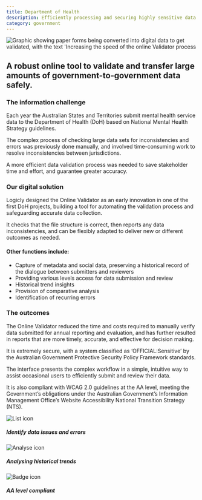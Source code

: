 ```yaml
---
title: Department of Health
description: Efficiently processing and securing highly sensitive data
category: government
---
```

<div class="grid grid-cols-12 gap-0 lg:gap-8">

<div class="col-span-12 project-images">
    <img src="/Projects/Images/8_Department_of_health/Department-of-health-increasing-the-spread-of-the-online-vlidator-process.jpg" alt="Graphic showing paper forms being converted into digital data to get validated, with the text 'Increasing the speed of the online Validator process" />
</div>


<div class="col-span-12 lg:col-span-9 project-text lg:order-last">
<div>

## A robust online tool to validate and transfer large amounts of government-to-government data safely.

### The information challenge
Each year the Australian States and Territories submit mental health service data to the Department of Health (DoH) based on National Mental Health Strategy guidelines.

The complex process of checking large data sets for inconsistencies and errors was previously done manually, and involved time-consuming work to resolve inconsistencies between jurisdictions.

A more efficient data validation process was needed to save stakeholder time and effort, and guarantee greater accuracy.

### Our digital solution
Logicly designed the Online Validator as an early innovation in one of the first DoH projects, building a tool for automating the validation process and safeguarding accurate data collection.

It checks that the file structure is correct, then reports any data inconsistencies, and can be flexibly adapted to deliver new or different outcomes as needed.

#### Other functions include:
<div class="project-text-list">
  <ul>
    <li>Capture of metadata and social data, preserving a historical record of the dialogue between submitters and reviewers</li>
    <li>Providing various levels access for data submission and review</li>
    <li>Historical trend insights</li>
    <li>Provision of comparative analysis</li>
    <li>Identification of recurring errors</li>
  </ul>
</div>


### The outcomes
The Online Validator reduced the time and costs required to manually verify data submitted for annual reporting and evaluation, and has further resulted in reports that are more timely, accurate, and effective for decision making.

It is extremely secure, with a system classified as ‘OFFICIAL:Sensitive’ by the Australian Government Protective Security Policy Framework standards.
  
The interface presents the complex workflow in a simple, intuitive way to assist occasional users to efficiently submit and review their data.

It is also compliant with WCAG 2.0 guidelines at the AA level, meeting the Government’s obligations under the Australian Government’s Information Management Office’s Website Accessibility National Transition Strategy (NTS).

</div>
</div>


<div class="col-span-12 lg:col-span-3 icons-sidebar">
<div>
<img src="/Projects/Icons/8_Department_of_health/Identify_data_issues_and_errors.svg" alt="List icon" />

##### Identify data issues and errors
</div>

<div>
<img src="/Projects/Icons/8_Department_of_health/Analysing_historical_trends.svg" alt="Analyse icon" />

##### Analysing historical trends
</div>

<div class="icons-sidebar-last">
<img src="/Projects/Icons/8_Department_of_health/AA_Level_compliant.svg" alt="Badge icon" />

##### AA level compliant
</div>
</div>

</div>

